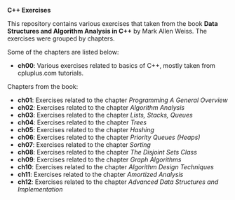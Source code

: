 **C++ Exercises**

This repository contains various exercises that taken from the book **Data Structures and Algorithm Analysis in C++** by Mark Allen Weiss.
The exercises were grouped by chapters. 

Some of the chapters are listed below:

- **ch00**: Various exercises related to basics of C++, mostly taken from cpluplus.com tutorials.

Chapters from the book:

- **ch01**: Exercises related to the chapter *Programming A General Overview*
- **ch02**: Exercises related to the chapter *Algorithm Analysis*
- **ch03**: Exercises related to the chapter *Lists, Stacks, Queues*
- **ch04**: Exercises related to the chapter *Trees*
- **ch05**: Exercises related to the chapter *Hashing*
- **ch06**: Exercises related to the chapter *Priority Queues (Heaps)*
- **ch07**: Exercises related to the chapter *Sorting*
- **ch08**: Exercises related to the chapter *The Disjoint Sets Class*
- **ch09**: Exercises related to the chapter *Graph Algorithms*
- **ch10**: Exercises related to the chapter *Algorithm Design Techniques*
- **ch11**: Exercises related to the chapter *Amortized Analysis*
- **ch12**: Exercises related to the chapter *Advanced Data Structures and Implementation*

